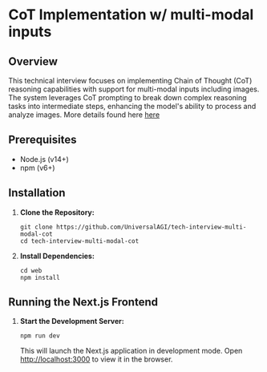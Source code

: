 # CoT Implementation w/ multi-modal inputs

## Overview

This technical interview focuses on implementing Chain of Thought (CoT) reasoning capabilities with support for multi-modal inputs including images. The system leverages CoT prompting to break down complex reasoning tasks into intermediate steps, enhancing the model's ability to process and analyze images. More details found here [here](https://docs.google.com/document/d/18yYc0IseR5TxL3PV9asff4RjcYvwrf2eD2Af81Qg7fs/edit?usp=sharing)

## Prerequisites

- Node.js (v14+)
- npm (v6+)

## Installation

1. **Clone the Repository:**

   ```
   git clone https://github.com/UniversalAGI/tech-interview-multi-modal-cot
   cd tech-interview-multi-modal-cot
   ```

2. **Install Dependencies:**

   ```
   cd web
   npm install
   ```

## Running the Next.js Frontend

1. **Start the Development Server:**

   ```
   npm run dev
   ```

   This will launch the Next.js application in development mode. Open [http://localhost:3000](http://localhost:3000) to view it in the browser.
